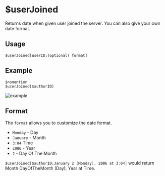 # $userJoined
Returns date when given user joined the server. You can also give your own date format.

## Usage
```
$userJoined[userID;(optional) format]
```

## Example
```
$nomention
$userJoined[$authorID]
```

![example](https://user-images.githubusercontent.com/69215413/127031755-17bba8d1-2028-41f6-a305-8074879c681d.png)

## Format
The `format` allows you to customize the date format.

- `Monday` - Day
- `January` - Month
- `3:04` Time
- `2006` - Year
- `2` - Day Of The Month

`$userJoined[$authorID;January 2 (Monday), 2006 at 3:04]` would return Month DayOfTheMonth (Day), Year at Time.
